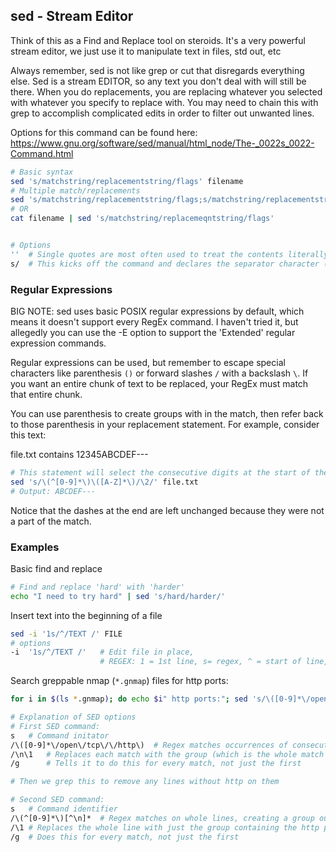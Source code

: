 ## sed - Stream Editor 

Think of this as a Find and Replace tool on steroids.  It's a very powerful stream editor, we just use it to manipulate text in files, std out, etc

Always remember, sed is not like grep or cut that disregards everything else.  Sed is a stream EDITOR, so any text you don't deal with will still be there.  When you do replacements, you are replacing whatever you selected with whatever you specify to replace with.  You may need to chain this with grep to accomplish complicated edits in order to filter out unwanted lines.

Options for this command can be found here:  https://www.gnu.org/software/sed/manual/html_node/The-_0022s_0022-Command.html

```bash
# Basic syntax
sed 's/matchstring/replacementstring/flags' filename
# Multiple match/replacements
sed 's/matchstring/replacementstring/flags;s/matchstring/replacementstring/flags' filename
# OR
cat filename | sed 's/matchstring/replacemeqntstring/flags'


# Options
''	# Single quotes are most often used to treat the contents literally.  Sometimes you may want to use a variable, in which case you can use double quotes, but be mindful of how the text will be interepreted by Bash.
s/	# This kicks off the command and declares the separator character (forwardslash in this case).  You can change the separator character but if you use it in the command, you have to escape it with a backslash
```

### Regular Expressions

BIG NOTE:  sed uses basic POSIX regular expressions by default, which means it doesn't support every RegEx command.  I haven't tried it, but allegedly you can use the -E option to support the 'Extended' regular expression commands.

Regular expressions can be used, but remember to escape special characters like parenthesis `()` or forward slashes `/` with a  backslash `\`.  If you want an entire chunk of text to be replaced, your RegEx must match that entire chunk.

You can use parenthesis to create groups with in the match, then refer back to those parenthesis in your replacement statement.  For example, consider this text:

file.txt contains 12345ABCDEF---

```bash
# This statement will select the consecutive digits at the start of the line as group 1, then the consecutive alphas aftter that as group 2, then it will replace that entire selection with group 2.
sed 's/\(^[0-9]*\)\([A-Z]*\)/\2/' file.txt
# Output: ABCDEF---
```

Notice that the dashes at the end are left unchanged because they were not a part of the match.

### Examples

Basic find and replace

```bash
# Find and replace 'hard' with 'harder'
echo "I need to try hard" | sed 's/hard/harder/'
```

Insert text into the beginning of a file

```bash
sed -i '1s/^/TEXT /' FILE
# options
-i	'1s/^/TEXT /'	# Edit file in place, 
					# REGEX: 1 = 1st line, s= regex, ^ = start of line, TEXT = text to insert
```

Search greppable nmap (`*.gnmap`) files for http ports:

```bash
for i in $(ls *.gnmap); do echo $i" http ports:"; sed 's/\([0-9]*\/open\/tcp\/\/http\)/\n\1/g' $i | grep http | sed 's/\(^[0-9]*\)[^\n]*/\1/g'; done

# Explanation of SED options
# First SED command:
s	# Command initator
/\([0-9]*\/open\/tcp\/\/http\)	# Regex matches occurrences of consecutive digits followed by the string '/open/tcp/http'
/\n\1	# Replaces each match with the group (which is the whole match here) and puts it on a newline, breaking up the file into newlines that start with the http ports 
/g		# Tells it to do this for every match, not just the first

# Then we grep this to remove any lines without http on them

# Second SED command:
s	# Command identifier
/\(^[0-9]*\)[^\n]*	# Regex matches on whole lines, creating a group out of the first set of consecutive numbers it finds, which will be the http port
/\1	# Replaces the whole line with just the group containing the http port
/g	# Does this for every match, not just the first
```

